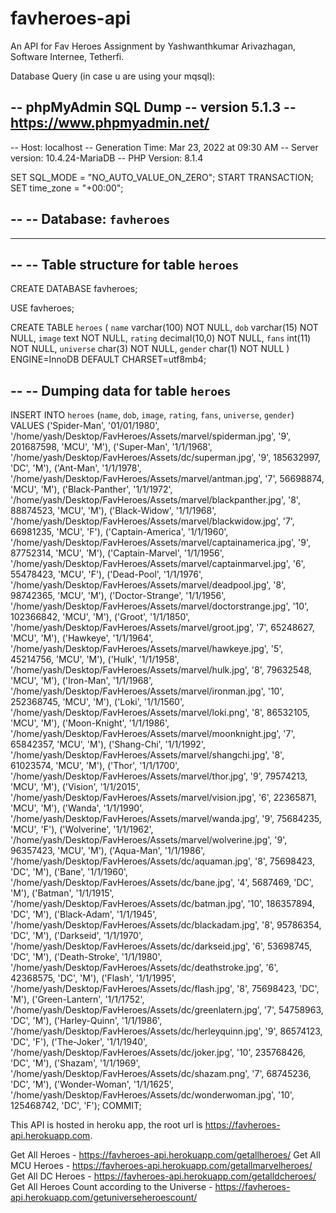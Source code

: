 # favheroes-api
An API for Fav Heroes Assignment by Yashwanthkumar Arivazhagan, Software Internee, Tetherfi.

Database Query (in case u are using your mqsql):

-- phpMyAdmin SQL Dump
-- version 5.1.3
-- https://www.phpmyadmin.net/
--
-- Host: localhost
-- Generation Time: Mar 23, 2022 at 09:30 AM
-- Server version: 10.4.24-MariaDB
-- PHP Version: 8.1.4

SET SQL_MODE = "NO_AUTO_VALUE_ON_ZERO";
START TRANSACTION;
SET time_zone = "+00:00";

--
-- Database: `favheroes`
--

-- --------------------------------------------------------

--
-- Table structure for table `heroes`
--

CREATE DATABASE favheroes;

USE favheroes;

CREATE TABLE `heroes` (
  `name` varchar(100) NOT NULL,
  `dob` varchar(15) NOT NULL,
  `image` text NOT NULL,
  `rating` decimal(10,0) NOT NULL,
  `fans` int(11) NOT NULL,
  `universe` char(3) NOT NULL,
  `gender` char(1) NOT NULL
) ENGINE=InnoDB DEFAULT CHARSET=utf8mb4;

--
-- Dumping data for table `heroes`
--

INSERT INTO `heroes` (`name`, `dob`, `image`, `rating`, `fans`, `universe`, `gender`) VALUES
('Spider-Man', '01/01/1980', '/home/yash/Desktop/FavHeroes/Assets/marvel/spiderman.jpg', '9', 201687598, 'MCU', 'M'),
('Super-Man', '1/1/1968', '/home/yash/Desktop/FavHeroes/Assets/dc/superman.jpg', '9', 185632997, 'DC', 'M'),
('Ant-Man', '1/1/1978', '/home/yash/Desktop/FavHeroes/Assets/marvel/antman.jpg', '7', 56698874, 'MCU', 'M'),
('Black-Panther', '1/1/1972', '/home/yash/Desktop/FavHeroes/Assets/marvel/blackpanther.jpg', '8', 88874523, 'MCU', 'M'),
('Black-Widow', '1/1/1968', '/home/yash/Desktop/FavHeroes/Assets/marvel/blackwidow.jpg', '7', 66981235, 'MCU', 'F'),
('Captain-America', '1/1/1960', '/home/yash/Desktop/FavHeroes/Assets/marvel/captainamerica.jpg', '9', 87752314, 'MCU', 'M'),
('Captain-Marvel', '1/1/1956', '/home/yash/Desktop/FavHeroes/Assets/marvel/captainmarvel.jpg', '6', 55478423, 'MCU', 'F'),
('Dead-Pool', '1/1/1976', '/home/yash/Desktop/FavHeroes/Assets/marvel/deadpool.jpg', '8', 98742365, 'MCU', 'M'),
('Doctor-Strange', '1/1/1956', '/home/yash/Desktop/FavHeroes/Assets/marvel/doctorstrange.jpg', '10', 102366842, 'MCU', 'M'),
('Groot', '1/1/1850', '/home/yash/Desktop/FavHeroes/Assets/marvel/groot.jpg', '7', 65248627, 'MCU', 'M'),
('Hawkeye', '1/1/1964', '/home/yash/Desktop/FavHeroes/Assets/marvel/hawkeye.jpg', '5', 45214756, 'MCU', 'M'),
('Hulk', '1/1/1958', '/home/yash/Desktop/FavHeroes/Assets/marvel/hulk.jpg', '8', 79632548, 'MCU', 'M'),
('Iron-Man', '1/1/1968', '/home/yash/Desktop/FavHeroes/Assets/marvel/ironman.jpg', '10', 252368745, 'MCU', 'M'),
('Loki', '1/1/1560', '/home/yash/Desktop/FavHeroes/Assets/marvel/loki.png', '8', 86532105, 'MCU', 'M'),
('Moon-Knight', '1/1/1986', '/home/yash/Desktop/FavHeroes/Assets/marvel/moonknight.jpg', '7', 65842357, 'MCU', 'M'),
('Shang-Chi', '1/1/1992', '/home/yash/Desktop/FavHeroes/Assets/marvel/shangchi.jpg', '8', 61023574, 'MCU', 'M'),
('Thor', '1/1/1700', '/home/yash/Desktop/FavHeroes/Assets/marvel/thor.jpg', '9', 79574213, 'MCU', 'M'),
('Vision', '1/1/2015', '/home/yash/Desktop/FavHeroes/Assets/marvel/vision.jpg', '6', 22365871, 'MCU', 'M'),
('Wanda', '1/1/1990', '/home/yash/Desktop/FavHeroes/Assets/marvel/wanda.jpg', '9', 75684235, 'MCU', 'F'),
('Wolverine', '1/1/1962', '/home/yash/Desktop/FavHeroes/Assets/marvel/wolverine.jpg', '9', 96357423, 'MCU', 'M'),
('Aqua-Man', '1/1/1986', '/home/yash/Desktop/FavHeroes/Assets/dc/aquaman.jpg', '8', 75698423, 'DC', 'M'),
('Bane', '1/1/1960', '/home/yash/Desktop/FavHeroes/Assets/dc/bane.jpg', '4', 5687469, 'DC', 'M'),
('Batman', '1/1/1915', '/home/yash/Desktop/FavHeroes/Assets/dc/batman.jpg', '10', 186357894, 'DC', 'M'),
('Black-Adam', '1/1/1945', '/home/yash/Desktop/FavHeroes/Assets/dc/blackadam.jpg', '8', 95786354, 'DC', 'M'),
('Darkseid', '1/1/1970', '/home/yash/Desktop/FavHeroes/Assets/dc/darkseid.jpg', '6', 53698745, 'DC', 'M'),
('Death-Stroke', '1/1/1980', '/home/yash/Desktop/FavHeroes/Assets/dc/deathstroke.jpg', '6', 42368575, 'DC', 'M'),
('Flash', '1/1/1995', '/home/yash/Desktop/FavHeroes/Assets/dc/flash.jpg', '8', 75698423, 'DC', 'M'),
('Green-Lantern', '1/1/1752', '/home/yash/Desktop/FavHeroes/Assets/dc/greenlatern.jpg', '7', 54758963, 'DC', 'M'),
('Harley-Quinn', '1/1/1986', '/home/yash/Desktop/FavHeroes/Assets/dc/herleyquinn.jpg', '9', 86574123, 'DC', 'F'),
('The-Joker', '1/1/1940', '/home/yash/Desktop/FavHeroes/Assets/dc/joker.jpg', '10', 235768426, 'DC', 'M'),
('Shazam', '1/1/1969', '/home/yash/Desktop/FavHeroes/Assets/dc/shazam.png', '7', 68745236, 'DC', 'M'),
('Wonder-Woman', '1/1/1625', '/home/yash/Desktop/FavHeroes/Assets/dc/wonderwoman.jpg', '10', 125468742, 'DC', 'F');
COMMIT;

This API is hosted in heroku app, the root url is https://favheroes-api.herokuapp.com.

Get All Heroes - https://favheroes-api.herokuapp.com/getallheroes/
Get All MCU Heroes - https://favheroes-api.herokuapp.com/getallmarvelheroes/
Get All DC Heroes - https://favheroes-api.herokuapp.com/getalldcheroes/
Get All Heroes Count according to the Universe - https://favheroes-api.herokuapp.com/getuniverseheroescount/
